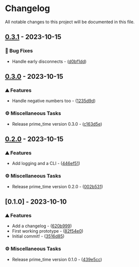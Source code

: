 # Changelog

All notable changes to this project will be documented in this file.

## [0.3.1](https://github.com/orhun/git-cliff/compare/v0.3.0..0.3.1) - 2023-10-15

### 🐛 Bug Fixes

- Handle early disconnects - ([d0bf1dd](https://github.com/orhun/git-cliff/commit/d0bf1dd14eaffe911e659f32a4315b64a2179c8c))

## [0.3.0](https://github.com/orhun/git-cliff/compare/v0.2.0..v0.3.0) - 2023-10-15

### ⛰️  Features

- Handle negative numbers too - ([1235d9d](https://github.com/orhun/git-cliff/commit/1235d9d0cd56f840b6074e151ca770fb5effa53d))

### ⚙️ Miscellaneous Tasks

- Release prime_time version 0.3.0 - ([c163d5e](https://github.com/orhun/git-cliff/commit/c163d5e0b11c84150ac9dff3431a29441283c6d1))

## [0.2.0](https://github.com/orhun/git-cliff/compare/v0.1.0..v0.2.0) - 2023-10-15

### ⛰️  Features

- Add logging and a CLI - ([446ef51](https://github.com/orhun/git-cliff/commit/446ef516b27c224f879e89dd04b923bc76439980))

### ⚙️ Miscellaneous Tasks

- Release prime_time version 0.2.0 - ([002b531](https://github.com/orhun/git-cliff/commit/002b531fe01582deea52ddaad3da5d5855468338))

## [0.1.0] - 2023-10-10

### ⛰️  Features

- Add a changelog - ([620b999](https://github.com/orhun/git-cliff/commit/620b9992b3b048dc1dcbfbd9ff4af31b83243713))
- First working prototype - ([82f54e0](https://github.com/orhun/git-cliff/commit/82f54e095060d4736fa315d12c3673e37e790bc5))
- Initial commit! - ([3516d85](https://github.com/orhun/git-cliff/commit/3516d85698ff844e7a7397d04299994aa33606e4))

### ⚙️ Miscellaneous Tasks

- Release prime_time version 0.1.0 - ([439e5cc](https://github.com/orhun/git-cliff/commit/439e5cc1c58b9612c35a3fc544dc787d3d9ba378))

<!-- generated by git-cliff -->
